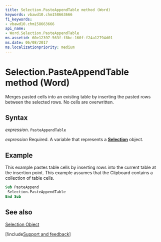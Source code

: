 ```yaml
---
title: Selection.PasteAppendTable method (Word)
keywords: vbawd10.chm158663666
f1_keywords:
- vbawd10.chm158663666
api_name:
- Word.Selection.PasteAppendTable
ms.assetid: 60e12397-563f-f8bc-160f-f24a12794d01
ms.date: 06/08/2017
ms.localizationpriority: medium
---
```



# Selection.PasteAppendTable method (Word)

Merges pasted cells into an existing table by inserting the pasted rows between the selected rows. No cells are overwritten.


## Syntax

_expression_. `PasteAppendTable`

_expression_ Required. A variable that represents a **[Selection](Word.Selection.md)** object.


## Example

This example pastes table cells by inserting rows into the current table at the insertion point. This example assumes that the Clipboard contains a collection of table cells.


```vb
Sub PasteAppend 
 Selection.PasteAppendTable 
End Sub
```


## See also


[Selection Object](Word.Selection.md)

[!include[Support and feedback](~/includes/feedback-boilerplate.md)]